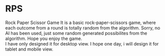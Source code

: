 # RPS
Rock Paper Scissor Game
It is a basic rock-paper-scissors game, where each outcome from a round is totally random from the algorithm. Sorry, no AI has been used, just some random generated possibilites from the algorithm. Hope you enjoy the game. 
<br/>
I have only designed it for desktop view. I hope one day, i will design it for tablet and mobile view. 
